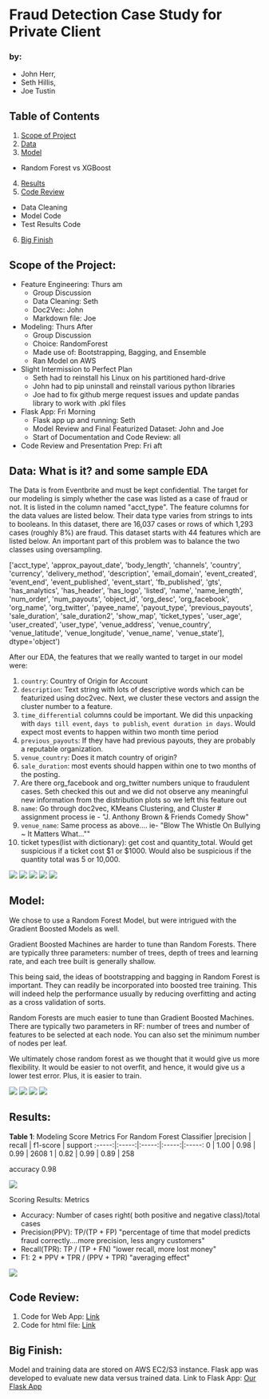 # Fraud Detection Case Study for Private Client

### by:
- John Herr,
- Seth Hillis,
- Joe Tustin

## Table of Contents
1. [Scope of Project](#ScopeOfProject)
2. [Data](#Data)
3. [Model](#Model)
  - Random Forest vs XGBoost
4. [Results](#Results)
5. [Code Review](#CodeReview)
  - Data Cleaning
  - Model Code
  - Test Results Code

6. [Big Finish](#LinktoFlaskApp)

## Scope of the Project: <a name="ScopeOfProject"></a>
- Feature Engineering: Thurs am
  - Group Discussion
  - Data Cleaning: Seth
  - Doc2Vec: John
  - Markdown file: Joe
- Modeling: Thurs After
  - Group Discussion
  - Choice: RandomForest
  - Made use of: Bootstrapping, Bagging, and Ensemble
  - Ran Model on AWS
- Slight Intermission to Perfect Plan
  - Seth had to reinstall his Linux on his partitioned hard-drive
  - John had to pip uninstall and reinstall various python libraries
  - Joe had to fix github merge request issues and update pandas library to work with .pkl files
- Flask App: Fri Morning
  - Flask app up and running: Seth
  - Model Review and Final Featurized Dataset: John and Joe
  - Start of Documentation and Code Review: all
- Code Review and Presentation Prep: Fri aft


## Data:  What is it? and some sample EDA <a name="Data"></a>
The Data is from Eventbrite and must be kept confidential.  The target for our modeling is simply whether the case was listed as a case of fraud or not.  It is listed in the column named "acct_type".  The feature columns for the data values are listed below.  Their data type varies from strings to ints to booleans.
In this dataset, there are 16,037 cases or rows of which 1,293 cases (roughly 8%) are fraud.  This dataset starts with 44 features which are listed below.  An important part of this problem was to balance the two classes using oversampling.

 ['acct_type', 'approx_payout_date', 'body_length', 'channels', 'country',
       'currency', 'delivery_method', 'description', 'email_domain',
       'event_created', 'event_end', 'event_published', 'event_start',
       'fb_published', 'gts', 'has_analytics', 'has_header', 'has_logo',
       'listed', 'name', 'name_length', 'num_order', 'num_payouts',
       'object_id', 'org_desc', 'org_facebook', 'org_name', 'org_twitter',
       'payee_name', 'payout_type', 'previous_payouts', 'sale_duration',
       'sale_duration2', 'show_map', 'ticket_types', 'user_age',
       'user_created', 'user_type', 'venue_address', 'venue_country',
       'venue_latitude', 'venue_longitude', 'venue_name', 'venue_state'],
      dtype='object')

After our EDA, the features that we really wanted to target in our model were:
1. `country`:  Country of Origin for Account
2. `description`:  Text string with lots of descriptive words which can be featurized using doc2vec.  Next, we cluster these vectors and assign the cluster number to a feature.
3. `time_differential` columns could be important.  We did this unpacking with `days till event`, `days to publish`, `event duration in days`. Would expect most events to happen within two month time period
4. `previous_payouts`:  If they have had previous payouts, they are probably a reputable organization.
5.  `venue_country`:  Does it match country of origin?
6.  `sale_duration`:  most events should happen within one to two months of the posting.
7.  Are there org_facebook and org_twitter numbers unique to fraudulent cases.
Seth checked this out and we did not observe any meaningful new information from the distribution plots so we left this feature out
8.  `name`:  Go through doc2vec, KMeans Clustering, and Cluster # assignment process  ie - "J. Anthony Brown & Friends Comedy Show"
9. `venue_name`:  Same process as above....
ie- "Blow The Whistle On Bullying ~ It Matters What...""
10. ticket types(list with dictionary): get cost and quantity_total.  Would get suspicious if a ticket cost $1 or $1000.  Would also be suspicious if the quantity total was 5 or 10,000.  

![](img/kde_user_age.png)
![](img/kde_avg_cost.png)
![](img/kde_body_length.png)
![](img/kde_description.png)
![](img/kde_name.png)



## Model: <a name="Model"></a>
We chose to use a Random Forest Model, but were intrigued with the Gradient Boosted Models as well.

Gradient Boosted Machines are harder to tune than Random Forests. There are typically three parameters: number of trees, depth of trees and learning rate, and each tree built is generally shallow.

This being said, the ideas of bootstrapping and bagging in Random Forest is important. They can readily be incorporated into boosted tree training. This will indeed help the performance usually by reducing overfitting and acting as a cross validation of sorts.

Random Forests are much easier to tune than Gradient Boosted Machines. There are typically two parameters in RF: number of trees and number of features to be selected at each node.  You can also set the minimum number of nodes per leaf.

We ultimately chose random forest as we thought that it would give us more flexibility. It would be easier to not overfit, and hence, it would give us a lower test error. Plus, it is easier to train.

![](img/20_clusters_description_count.png)
![](img/20_clusters_description_percent.png)
![](img/20_clusters_venue_name_percent.png)
![](img/20_clusters_name_percent.png)




## Results: <a name="Results"></a>

**Table 1**: Modeling Score Metrics For Random Forest Classifier
  |precision  |  recall | f1-score  | support 
:-----:|:-----:|:-----:|:-----:|:-----:
0    |   1.00   |   0.98   |   0.99   |   2608 
1    |   0.82    |  0.99   |   0.89    |   258  


   accuracy                           0.98      

![](img/confusion_matrix.png)


Scoring Results: Metrics
- Accuracy: Number of cases right( both positive and negative class)/total cases
- Precision(PPV): TP/(TP + FP)  "percentage of time that model predicts fraud correctly....more precision, less angry customers"
- Recall(TPR): TP / (TP + FN)  "lower recall, more lost money"
- F1: 2 * PPV * TPR / (PPV + TPR)  "averaging effect"

![](img/feature_importance.png)


## Code Review: <a name="CodeReview"></a>
1. Code for Web App: [Link](https://github.com/johnherr/fraud_detection/blob/master/web_app/app.py)
2. Code for html file: [Link](https://github.com/johnherr/fraud_detection/blob/master/web_app/templates/home.html)

## Big Finish: <a name="LinktoFlaskApp"></a>
Model and training data are stored on AWS EC2/S3 instance.  Flask app was developed to evaluate new data versus trained data.
Link to Flask App: [Our Flask App](http://my-project.me)
